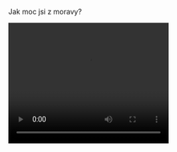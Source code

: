 Jak moc jsi z moravy?

<video width="320" height="240" controls>
  <source src="./public/showoff.mp4" type="video/mp4">
</video>

